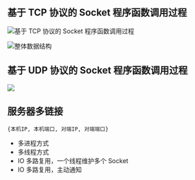 ## 基于 TCP 协议的 Socket 程序函数调用过程
![基于 TCP 协议的 Socket 程序函数调用过程](/images/1650096391820-2377d442-f7cd-4877-9407-520932a202e4.png)

![整体数据结构](/images/1650096436864-8fbf0b58-0412-4e79-8df8-956e4e01dbad.png)

## 基于 UDP 协议的 Socket 程序函数调用过程
![](/images/1650096477080-bbf876ea-3cff-4cb3-8443-9138f6efcb91.png)

## 服务器多链接
`{本机IP, 本机端口, 对端IP, 对端端口}`

+ 多进程方式
+ 多线程方式
+ IO 多路复用，一个线程维护多个 Socket
+ IO 多路复用，主动通知



